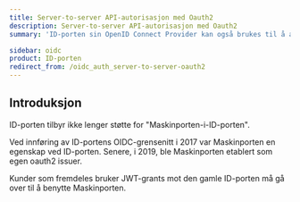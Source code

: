 ```yaml
---
title: Server-to-server API-autorisasjon med Oauth2
description: Server-to-server API-autorisasjon med Oauth2
summary: 'ID-porten sin OpenID Connect Provider kan også brukes til å autorisere tilgang til API-er uten en bruker-kontekst, såkalt  "server-to-server oauth2" (eller two-legged oauth2)'

sidebar: oidc
product: ID-porten
redirect_from: /oidc_auth_server-to-server-oauth2
---
```


## Introduksjon

ID-porten tilbyr ikke lenger støtte for "Maskinporten-i-ID-porten".

Ved innføring av ID-portens OIDC-grensenitt i 2017 var Maskinporten en egenskap ved ID-porten.  Senere, i 2019, ble Maskinporten etablert som egen oauth2 issuer.

Kunder som fremdeles bruker JWT-grants mot den gamle ID-porten må gå over til å benytte Maskinporten.
